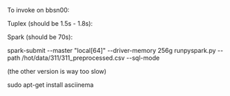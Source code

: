 To invoke on bbsn00:


Tuplex (should be 1.5s - 1.8s):

Spark (should be 70s):

spark-submit --master "local[64]" --driver-memory 256g runpyspark.py --path /hot/data/311/311_preprocessed.csv --sql-mode

(the other version is way too slow)


sudo apt-get install asciinema


